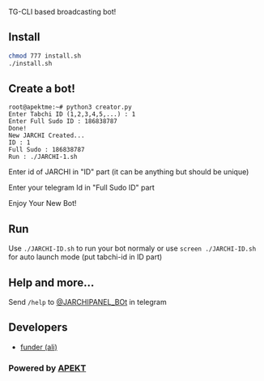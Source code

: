 
TG-CLI based broadcasting bot!

## Install
```bash
chmod 777 install.sh
./install.sh
```
## Create a bot!
```
root@apektme:~# python3 creator.py
Enter Tabchi ID (1,2,3,4,5,...) : 1
Enter Full Sudo ID : 186838787
Done!
New JARCHI Created...
ID : 1
Full Sudo : 186838787
Run : ./JARCHI-1.sh
```
Enter id of JARCHI in "ID" part (it can be anything but should be unique)

Enter your telegram Id in "Full Sudo ID" part

Enjoy Your New Bot!
## Run
Use `./JARCHI-ID.sh` to run your bot normaly or use `screen ./JARCHI-ID.sh` for auto launch mode (put tabchi-id in ID part)

## Help and more...
Send `/help` to [@JARCHIPANEL_BOt](https://telegram.me/JARCHIPANEL_BOT) in telegram
## Developers

 * [funder (ali)](https://telegram.me/apekt)

### Powered by [APEKT](https://telegram.me/apektme)
